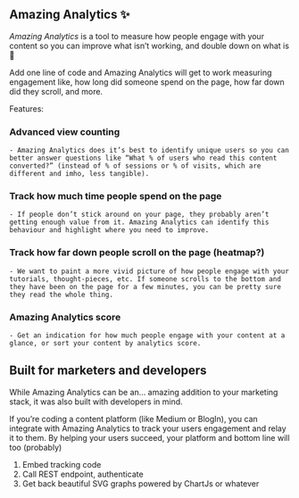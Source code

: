 ## Amazing Analytics ✨

_Amazing Analytics_ is a tool to measure how people engage with your content so you can improve what isn’t working, and double down on what is 💪

Add one line of code and Amazing Analytics will get to work measuring engagement like, how long did someone spend on the page, how far down did they scroll, and more.


Features:

### Advanced view counting
    - Amazing Analytics does it’s best to identify unique users so you can better answer questions like “What % of users who read this content converted?” (instead of % of sessions or % of visits, which are different and imho, less tangible).

### Track how much time people spend on the page
    - If people don’t stick around on your page, they probably aren’t getting enough value from it. Amazing Analytics can identify this behaviour and highlight where you need to improve.

### Track how far down people scroll on the page (heatmap?)
    - We want to paint a more vivid picture of how people engage with your tutorials, thought-pieces, etc. If someone scrolls to the bottom and they have been on the page for a few minutes, you can be pretty sure they read the whole thing.

### Amazing Analytics score
    - Get an indication for how much people engage with your content at a glance, or sort your content by analytics score.


## Built for marketers and developers

While Amazing Analytics can be an… amazing addition to your marketing stack, it was also built with developers in mind.

If you’re coding a content platform (like Medium or BlogIn), you can integrate with Amazing Analytics to track your users engagement and relay it to them. By helping your users succeed, your platform and bottom line will too (probably)

1. Embed tracking code
2. Call REST endpoint, authenticate
3. Get back beautiful SVG graphs powered by ChartJs or whatever

